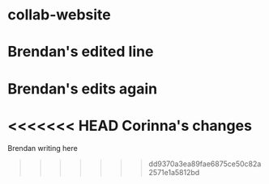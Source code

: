 # collab-website

# Brendan's edited line 

# Brendan's edits again

<<<<<<< HEAD
Corinna's changes
=======
Brendan writing here
>>>>>>> dd9370a3ea89fae6875ce50c82a2571e1a5812bd
